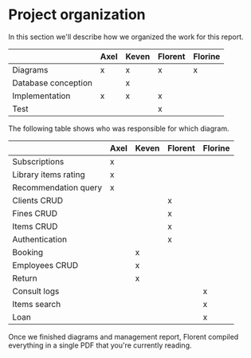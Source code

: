 # Project organization

In this section we'll describe how we organized the work for this report.

|                           | Axel | Keven | Florent | Florine |
|---------------------------|------|-------|---------|---------|
| Diagrams                  |  x   |   x   |    x    |    x    |
| Database conception       |      |   x   |         |         |
| Implementation            |  x   |   x   |    x    |         |
| Test                      |      |       |    x    |         |


The following table shows who was responsible for which diagram.

|                           | Axel | Keven | Florent | Florine |
|---------------------------|------|-------|---------|---------|
| Subscriptions             |  x   |       |         |         |
| Library items rating      |  x   |       |         |         |
| Recommendation query      |  x   |       |         |         |
| Clients CRUD              |      |       |    x    |         |
| Fines CRUD                |      |       |    x    |         |
| Items CRUD                |      |       |    x    |         |
| Authentication            |      |       |    x    |         |
| Booking                   |      |   x   |         |         |
| Employees CRUD            |      |   x   |         |         |
| Return                    |      |   x   |         |         |
| Consult logs              |      |       |         |    x    |
| Items search              |      |       |         |    x    |
| Loan                      |      |       |         |    x    |

Once we finished diagrams and management report, Florent compiled everything in a single PDF that you're currently reading.

